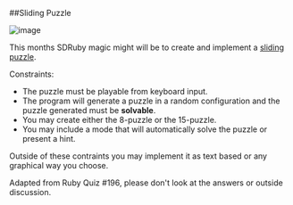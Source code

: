 ##Sliding Puzzle

![image](https://upload.wikimedia.org/wikipedia/commons/thumb/9/91/15-puzzle.svg/400px-15-puzzle.svg.png)

This months SDRuby magic might will be to create and implement a [sliding puzzle](https://en.wikipedia.org/wiki/15_puzzle).

Constraints:

- The puzzle must be playable from keyboard input.
- The program will generate a puzzle in a random configuration and the puzzle generated must be __solvable__.
- You may create either the 8-puzzle or the 15-puzzle.
- You may include a mode that will automatically solve the puzzle or present a hint.

Outside of these contraints you may implement it as text based or any graphical
way you choose.


Adapted from Ruby Quiz #196, please don't look at the answers or outside
discussion.


